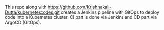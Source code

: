 This repo along with https://github.com/Krishnakali-Dutta/kubernetescodes.git creates a Jenkins pipeline with GitOps to deploy code into a Kubernetes cluster. CI part is done via Jenkins and CD part via ArgoCD (GitOps).

